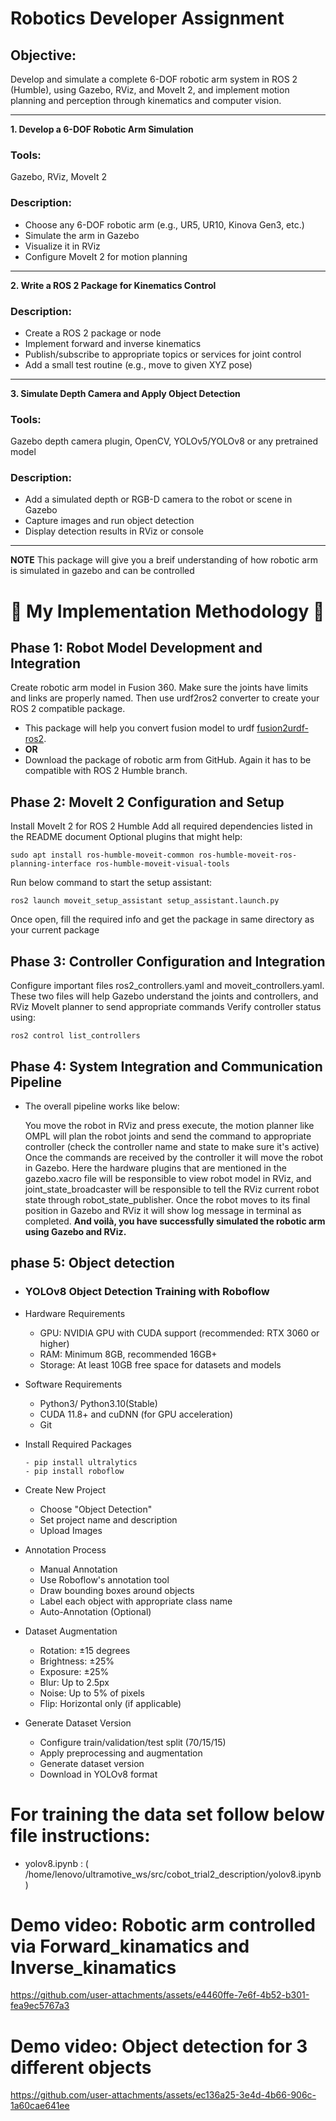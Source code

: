 # Robotics Developer Assignment

## Objective:
Develop and simulate a complete 6-DOF robotic arm system in ROS 2 (Humble), using Gazebo, RViz, and
MoveIt 2, and implement motion planning and perception through kinematics and computer vision.

---

**1. Develop a 6-DOF Robotic Arm Simulation**

### Tools: 
Gazebo, RViz, MoveIt 2
### Description:
- Choose any 6-DOF robotic arm (e.g., UR5, UR10, Kinova Gen3, etc.)
- Simulate the arm in Gazebo
- Visualize it in RViz
- Configure MoveIt 2 for motion planning

---

**2. Write a ROS 2 Package for Kinematics Control**

### Description:
- Create a ROS 2 package or node
- Implement forward and inverse kinematics
- Publish/subscribe to appropriate topics or services for joint control
- Add a small test routine (e.g., move to given XYZ pose)

---
**3. Simulate Depth Camera and Apply Object Detection**

### Tools: 
Gazebo depth camera plugin, OpenCV, YOLOv5/YOLOv8 or any pretrained model
### Description:
- Add a simulated depth or RGB-D camera to the robot or scene in Gazebo
- Capture images and run object detection
- Display detection results in RViz or console

---
**NOTE**
    This package will give you a breif understanding of how robotic arm is simulated in gazebo and can be controlled 


# 🌟 My Implementation Methodology 🌟

## Phase 1: Robot Model Development and Integration

Create robotic arm model in Fusion 360. Make sure the joints have limits and links are properly named. Then use urdf2ros2 converter to create your ROS 2 compatible package.
- This package will help you convert fusion model to urdf [fusion2urdf-ros2](https://github.com/dheena2k2/fusion2urdf-ros2.git).
- **OR** 
- Download the package of robotic arm from GitHub. Again it has to be compatible with ROS 2 Humble branch.

## Phase 2: MoveIt 2 Configuration and Setup

Install MoveIt 2 for ROS 2 Humble
Add all required dependencies listed in the README document
Optional plugins that might help:
```
sudo apt install ros-humble-moveit-common ros-humble-moveit-ros-planning-interface ros-humble-moveit-visual-tools
```

Run below command to start the setup assistant:
```
ros2 launch moveit_setup_assistant setup_assistant.launch.py
```
Once open, fill the required info and get the package in same directory as your current package

## Phase 3: Controller Configuration and Integration

Configure important files ros2_controllers.yaml and moveit_controllers.yaml.
These two files will help Gazebo understand the joints and controllers, and RViz MoveIt planner to send appropriate commands
Verify controller status using:
```
ros2 control list_controllers
```
## Phase 4: System Integration and Communication Pipeline

- The overall pipeline works like below:

    You move the robot in RViz and press execute, the motion planner like OMPL will plan the robot joints and send the command to appropriate controller (check the controller name and state to make sure it's active)
    Once the commands are received by the controller it will move the robot in Gazebo. Here the hardware plugins that are mentioned in the gazebo.xacro file will be responsible to view robot model in RViz, and joint_state_broadcaster will be responsible to tell the RViz current robot state through robot_state_publisher.
    Once the robot moves to its final position in Gazebo and RViz it will show log message in terminal as completed.
    **And voilà, you have successfully simulated the robotic arm using Gazebo and RViz.**

## phase 5: Object detection
- ### YOLOv8 Object Detection Training with Roboflow 
 - Hardware Requirements

   - GPU: NVIDIA GPU with CUDA support (recommended: RTX 3060 or higher)
   - RAM: Minimum 8GB, recommended 16GB+
   - Storage: At least 10GB free space for datasets and models

 - Software Requirements

   - Python3/ Python3.10(Stable)
   - CUDA 11.8+ and cuDNN (for GPU acceleration)
   - Git

 - Install Required Packages
   ```
   - pip install ultralytics
   - pip install roboflow 
   ```
 - Create New Project

   - Choose "Object Detection"
   - Set project name and description
   - Upload Images

 - Annotation Process

    - Manual Annotation
    - Use Roboflow's annotation tool
    - Draw bounding boxes around objects
    - Label each object with appropriate class name
    - Auto-Annotation (Optional)

 - Dataset Augmentation

    - Rotation: ±15 degrees
    - Brightness: ±25%
    - Exposure: ±25%
    - Blur: Up to 2.5px
    - Noise: Up to 5% of pixels
    - Flip: Horizontal only (if applicable)

 - Generate Dataset Version

    - Configure train/validation/test split (70/15/15)
    - Apply preprocessing and augmentation
    - Generate dataset version
    - Download in YOLOv8 format
                    
# For training the data set follow below file instructions:
 - yolov8.ipynb : ( /home/lenovo/ultramotive_ws/src/cobot_trial2_description/yolov8.ipynb )

# Demo video: Robotic arm controlled via Forward_kinamatics and Inverse_kinamatics 
https://github.com/user-attachments/assets/e4460ffe-7e6f-4b52-b301-fea9ec5767a3

# Demo video: Object detection for 3 different objects
https://github.com/user-attachments/assets/ec136a25-3e4d-4b66-906c-1a60cae641ee
